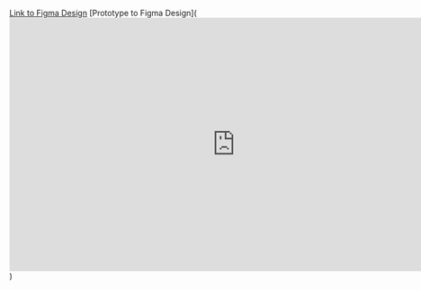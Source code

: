 [Link to Figma Design](https://www.figma.com/file/uGmVXpDtOlXVxAkCHYWr6j/HCI---Health-%26-Fitness?type=design&mode=design&t=R6MRUX0cFAL0ReVW-1)
[Prototype to Figma Design](<iframe style="border: 1px solid rgba(0, 0, 0, 0.1);" width="800" height="450" src="https://www.figma.com/embed?embed_host=share&url=https%3A%2F%2Fwww.figma.com%2Fproto%2FuGmVXpDtOlXVxAkCHYWr6j%2FHCI---Health-%2526-Fitness%3Ftype%3Ddesign%26node-id%3D1-401%26t%3D99aEVfRoa2m8Kbqc-1%26scaling%3Dmin-zoom%26page-id%3D0%253A1%26starting-point-node-id%3D1%253A401%26mode%3Ddesign" allowfullscreen></iframe>)
